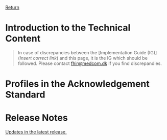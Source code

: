 [Return](../../index.md)
# Introduction to the Technical Content

> In case of discrepancies between the [Implementation Guide (IG)](*Insert correct link*) and this page, it is the IG which should be followed. Please contact <fhir@medcom.dk> if you find discrepandies.


# Profiles in the Acknowledgement Standard



# Release Notes
[Updates in the latest release.](../../ReleaseNoteTechSpec.md)
